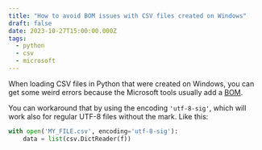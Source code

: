 ```yaml
---
title: "How to avoid BOM issues with CSV files created on Windows"
draft: false
date: 2023-10-27T15:00:00.000Z
tags:
  - python
  - csv
  - microsoft
---
```


When loading CSV files in Python that were created on Windows, you can get some
weird errors because the Microsoft tools usually add a
[BOM](https://en.wikipedia.org/wiki/Byte_order_mark).

You can workaround that by using the encoding `'utf-8-sig'`, which will work
also for regular UTF-8 files without the mark. Like this:

```python
with open('MY_FILE.csv', encoding='utf-8-sig'):
    data = list(csv.DictReader(f))
```

